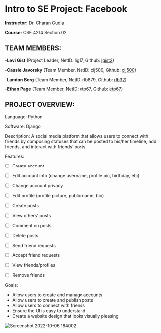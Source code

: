 # Intro to SE Project: Facebook

**Instructor:** Dr. Charan Gudla

**Course:** CSE 4214 Section 02



## TEAM MEMBERS:

-**Levi Gist** (Project Leader, NetID: lig17, Github: [lgist2](https://github.com/lgist2))

-**Cassie Javorsky** (Team Member, NetID: clj500, Github: [clj500](https://github.com/clj500))

-**Landon Berg** (Team Member, NetID: rlb879, Github: [rlb32](https://github.com/rlb32))

-**Ethan Page** (Team Member, NetID: etp67, Github: [etp67](https://github.com/etp67))



## PROJECT OVERVIEW:

Language: Python

Software: Django

Description: A social media platform that allows users to connect with friends by composing statuses that can be posted to his/her timeline, add friends, and interact with friends’ posts. 

Features:
- [ ] Create account
- [ ] Edit account info (change username, profile pic, birthday, etc)
- [ ] Change account privacy
- [ ] Edit profile (profile picture, public name, bio)

- [ ] Create posts
- [ ] View others' posts
- [ ] Comment on posts
- [ ] Delete posts

- [ ] Send friend requests
- [ ] Accept friend requests
- [ ] View friends/profiles
- [ ] Remove friends

Goals:
- Allow users to create and manage accounts
- Allow users to create and publish posts
- Allow users to connect with friends
- Ensure the UI is easy to understand
- Create a website design that looks visually pleasing

![Screenshot 2022-10-06 184002](https://user-images.githubusercontent.com/71097489/194437608-5dfc96e4-0352-4dcc-9d1b-4f5bc4eee30b.png)

